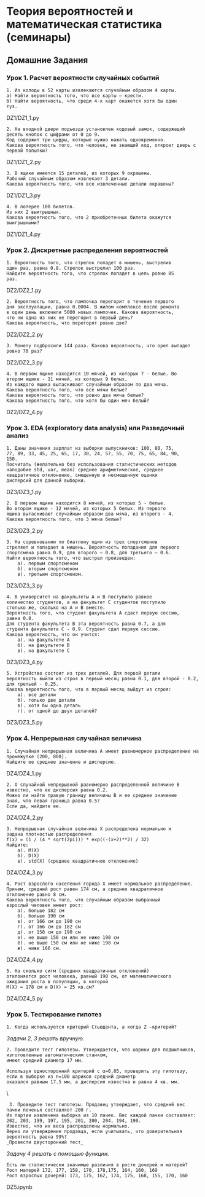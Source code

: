 # Теория вероятностей и математическая статистика (семинары)

## Домашние Задания

### Урок 1. Расчет вероятности случайных событий

    1. Из колоды в 52 карты извлекаются случайным образом 4 карты.
    a) Найти вероятность того, что все карты – крести.
    б) Найти вероятность, что среди 4-х карт окажется хотя бы один
    туз.

DZ1/DZ1_1.py

    2. На входной двери подъезда установлен кодовый замок, содержащий десять кнопок с цифрами от 0 до 9.
    Код содержит три цифры, которые нужно нажать одновременно.
    Какова вероятность того, что человек, не знающий код, откроет дверь с первой попытки?

DZ1/DZ1_2.py

    3. В ящике имеется 15 деталей, из которых 9 окрашены.
    Рабочий случайным образом извлекает 3 детали.
    Какова вероятность того, что все извлеченные детали окрашены?

DZ1/DZ1_3.py

    4. В лотерее 100 билетов.
    Из них 2 выигрышных.
    Какова вероятность того, что 2 приобретенных билета окажутся
    выигрышными?

DZ1/DZ1_4.py

### Урок 2. Дискретные распределения вероятностей

    1. Вероятность того, что стрелок попадет в мишень, выстрелив
    один раз, равна 0.8. Стрелок выстрелил 100 раз.
    Найдите вероятность того, что стрелок попадет в цель ровно 85
    раз.

DZ2/DZ2_1.py

    2. Вероятность того, что лампочка перегорит в течение первого
    дня эксплуатации, равна 0.0004. В жилом комплексе после ремонта
    в один день включили 5000 новых лампочек. Какова вероятность,
    что ни одна из них не перегорит в первый день?
    Какова вероятность, что перегорят ровно две?

DZ2/DZ2_2.py

    3. Монету подбросили 144 раза. Какова вероятность, что орел выпадет ровно 70 раз?

DZ2/DZ2_3.py

    4. В первом ящике находится 10 мячей, из которых 7 - белые. Во
    втором ящике - 11 мячей, из которых 9 белых.
    Из каждого ящика вытаскивают случайным образом по два мяча.
    Какова вероятность того, что все мячи белые?
    Какова вероятность того, что ровно два мяча белые?
    Какова вероятность того, что хотя бы один мяч белый?

DZ2/DZ2_4.py

### Урок 3. EDA (exploratory data analysis) или Разведочный анализ

    1. Даны значения зарплат из выборки выпускников: 100, 80, 75,
    77, 89, 33, 45, 25, 65, 17, 30, 24, 57, 55, 70, 75, 65, 84, 90,
    150.
    Посчитать (желательно без использования статистических методов
    наподобие std, var, mean) среднее арифметическое, среднее
    квадратичное отклонение, смещенную и несмещенную оценки
    дисперсий для данной выборки.

DZ3/DZ3_1.py

    2. В первом ящике находится 8 мячей, из которых 5 - белые.
    Во втором ящике - 12 мячей, из которых 5 белых. Из первого
    ящика вытаскивают случайным образом два мяча, из второго - 4.
    Какова вероятность того, что 3 мяча белые?

DZ3/DZ3_2.py

    3. На соревновании по биатлону один из трех спортсменов
    стреляет и попадает в мишень. Вероятность попадания для первого
    спортсмена равна 0.9, для второго — 0.8, для третьего — 0.6.
    Найти вероятность того, что выстрел произведен:
        a). первым спортсменом
        б). вторым спортсменом
        в). третьим спортсменом.

DZ3/DZ3_3.py

    4. В университет на факультеты A и B поступило равное
    количество студентов, а на факультет C студентов поступило
    столько же, сколько на A и B вместе.
    Вероятность того, что студент факультета A сдаст первую сессию,
    равна 0.8.
    Для студента факультета B эта вероятность равна 0.7, а для
    студента факультета C - 0.9. Студент сдал первую сессию.
    Какова вероятность, что он учится:
        a). на факультете A
        б). на факультете B
        в). на факультете C

DZ3/DZ3_4.py

    5. Устройство состоит из трех деталей. Для первой детали
    вероятность выйти из строя в первый месяц равна 0.1, для второй - 0.2, для третьей - 0.25.
    Какова вероятность того, что в первый месяц выйдут из строя:
        а). все детали
        б). только две детали
        в). хотя бы одна деталь
        г). от одной до двух деталей?

DZ3/DZ3_5.py

### Урок 4. Непрерывная случайная величина

    1. Случайная непрерывная величина A имеет равномерное распределение на промежутке (200, 800].
    Найдите ее среднее значение и дисперсию.

DZ4/DZ4_1.py

    2. О случайной непрерывной равномерно распределенной величине B
    известно, что ее дисперсия равна 0.2.
    Можно ли найти правую границу величины B и ее среднее значение
    зная, что левая граница равна 0.5?
    Если да, найдите ее.

DZ4/DZ4_2.py

    3. Непрерывная случайная величина X распределена нормально и
    задана плотностью распределения
    f(x) = (1 / (4 * sqrt(2pi))) * exp((-(x+2)**2) / 32)
    Найдите:
        а). M(X)
        б). D(X)
        в). std(X) (среднее квадратичное отклонение)

DZ4/DZ4_3.py

    4. Рост взрослого населения города X имеет нормальное распределение.
    Причем, средний рост равен 174 см, а среднее квадратичное
    отклонение равно 8 см.
    Какова вероятность того, что случайным образом выбранный
    взрослый человек имеет рост:
        а). больше 182 см
        б). больше 190 см
        в). от 166 см до 190 см
        г). от 166 см до 182 см
        д). от 158 см до 190 см
        е). не выше 150 см или не ниже 190 см
        ё). не выше 150 см или не ниже 198 см
        ж). ниже 166 см.

DZ4/DZ4_4.py

    5. На сколько сигм (средних квадратичных отклонений)
    отклоняется рост человека, равный 190 см, от математического
    ожидания роста в популяции, в которой
    M(X) = 178 см и D(X) = 25 кв.см?

DZ4/DZ4_5.py

### Урок 5. Тестирование гипотез

    1. Когда используется критерий Стьюдента, а когда Z –критерий?

_Задачи 2, 3 решать вручную._

    2. Проведите тест гипотезы. Утверждается, что шарики для подшипников, изготовленные автоматическим станком,
    имеют средний диаметр 17 мм.

    Используя односторонний критерий с α=0,05, проверить эту гипотезу, если в выборке из n=100 шариков средний диаметр
    оказался равным 17.5 мм, а дисперсия известна и равна 4 кв. мм.

\

     3. Проведите тест гипотезы. Продавец утверждает, что средний вес пачки печенья составляет 200 г.
    Из партии извлечена выборка из 10 пачек. Вес каждой пачки составляет:
    202, 203, 199, 197, 195, 201, 200, 204, 194, 190.
    Известно, что их веса распределены нормально.
    Верно ли утверждение продавца, если учитывать, что доверительная вероятность равна 99%?
    _Провести двусторонний тест_

_Задачу 4 решать с помощью функции._

    Есть ли статистически значимые различия в росте дочерей и матерей?
    Рост матерей 172, 177, 158, 170, 178,175, 164, 160, 169
    Рост взрослых дочерей: 173, 175, 162, 174, 175, 168, 155, 170, 160

DZ5.ipynb
